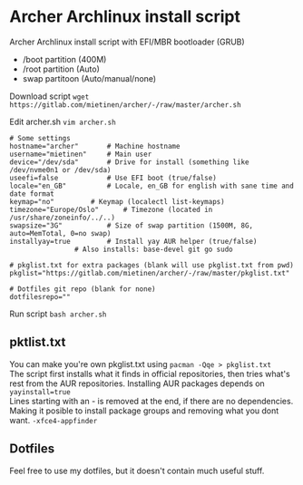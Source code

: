 # Archer Archlinux install script

Archer Archlinux install script with EFI/MBR bootloader (GRUB)
* /boot partition (400M)
* /root partition (Auto)
* swap partitoon (Auto/manual/none)

Download script `wget https://gitlab.com/mietinen/archer/-/raw/master/archer.sh`

Edit archer.sh `vim archer.sh`
```
# Some settings
hostname="archer"		# Machine hostname
username="mietinen"		# Main user
device="/dev/sda"		# Drive for install (something like /dev/nvme0n1 or /dev/sda)
useefi=false			# Use EFI boot (true/false)
locale="en_GB"			# Locale, en_GB for english with sane time and date format
keymap="no"			# Keymap (localectl list-keymaps)
timezone="Europe/Oslo"		# Timezone (located in /usr/share/zoneinfo/../..)
swapsize="3G"			# Size of swap partition (1500M, 8G, auto=MemTotal, 0=no swap)
installyay=true			# Install yay AUR helper (true/false)
				# Also installs: base-devel git go sudo

# pkglist.txt for extra packages (blank will use pkglist.txt from pwd)
pkglist="https://gitlab.com/mietinen/archer/-/raw/master/pkglist.txt"

# Dotfiles git repo (blank for none)
dotfilesrepo=""
```
Run script `bash archer.sh`

## pktlist.txt
You can make you're own pkglist.txt using `pacman -Qqe > pkglist.txt`  
The script first installs what it finds in official repositories, then tries what's rest from the AUR repositories. Installing AUR packages depends on `yayinstall=true`  
Lines starting with an - is removed at the end, if there are no dependencies. Making it posible to install package groups and removing what you dont want. `-xfce4-appfinder`

## Dotfiles
Feel free to use my dotfiles, but it doesn't contain much useful stuff.

